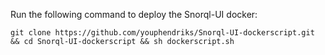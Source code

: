 Run the following command to deploy the Snorql-UI docker:  
```
git clone https://github.com/youphendriks/Snorql-UI-dockerscript.git && cd Snorql-UI-dockerscript && sh dockerscript.sh
```
